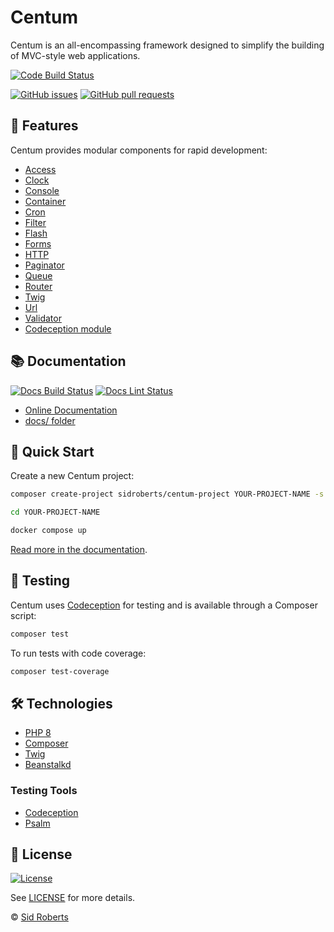 # Centum

Centum is an all-encompassing framework designed to simplify the building of MVC-style web applications.



[![Code Build Status](https://img.shields.io/github/actions/workflow/status/SidRoberts/centum/tests.yml?style=for-the-badge&label=Code%20Build)](https://github.com/SidRoberts/centum/actions)

[![GitHub issues](https://img.shields.io/github/issues-raw/SidRoberts/centum.svg?style=for-the-badge)](https://github.com/SidRoberts/centum/issues)
[![GitHub pull requests](https://img.shields.io/github/issues-pr-raw/SidRoberts/centum.svg?style=for-the-badge)](https://github.com/SidRoberts/centum/pulls)



## 🚀 Features

Centum provides modular components for rapid development:

- [Access](https://sidroberts.co.uk/centum/access)
- [Clock](https://sidroberts.co.uk/centum/clock)
- [Console](https://sidroberts.co.uk/centum/console)
- [Container](https://sidroberts.co.uk/centum/container)
- [Cron](https://sidroberts.co.uk/centum/cron)
- [Filter](https://sidroberts.co.uk/centum/filter)
- [Flash](https://sidroberts.co.uk/centum/flash)
- [Forms](https://sidroberts.co.uk/centum/forms)
- [HTTP](https://sidroberts.co.uk/centum/http)
- [Paginator](https://sidroberts.co.uk/centum/paginator)
- [Queue](https://sidroberts.co.uk/centum/queue)
- [Router](https://sidroberts.co.uk/centum/router)
- [Twig](https://sidroberts.co.uk/centum/twig)
- [Url](https://sidroberts.co.uk/centum/url)
- [Validator](https://sidroberts.co.uk/centum/validator)
- [Codeception module](https://sidroberts.co.uk/centum/testing)



## 📚 Documentation

[![Docs Build Status](https://img.shields.io/github/deployments/SidRoberts/centum/github-pages?style=for-the-badge)](https://sidroberts.co.uk/centum)
[![Docs Lint Status](https://img.shields.io/github/actions/workflow/status/SidRoberts/centum/docs-lint.yml?style=for-the-badge&label=Docs%20Lint)](https://github.com/SidRoberts/centum/actions)

- [Online Documentation](https://sidroberts.co.uk/centum)
- [docs/ folder](docs/)



## 🚀 Quick Start

Create a new Centum project:

```bash
composer create-project sidroberts/centum-project YOUR-PROJECT-NAME -s dev

cd YOUR-PROJECT-NAME

docker compose up
```

[Read more in the documentation](https://sidroberts.co.uk/centum/quick-start).



## 🧪 Testing

Centum uses [Codeception](https://codeception.com/) for testing and is available through a Composer script:

```bash
composer test
```

To run tests with code coverage:

```bash
composer test-coverage
```



## 🛠 Technologies

- [PHP 8](https://www.php.net/)
- [Composer](https://getcomposer.org/)
- [Twig](https://twig.symfony.com/)
- [Beanstalkd](https://beanstalkd.github.io/)

### Testing Tools

- [Codeception](https://codeception.com/)
- [Psalm](https://psalm.dev/)



## 📄 License

[![License](https://img.shields.io/github/license/SidRoberts/centum?style=for-the-badge)](LICENSE)

See [LICENSE](LICENSE) for more details.

© [Sid Roberts](https://github.com/SidRoberts)

